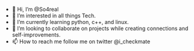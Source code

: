 - 👋 Hi, I’m @So4real
- 👀 I’m interested in all things Tech.
- 🌱 I’m currently learning python, c++, and linux.
- 💞️ I’m looking to collaborate on projects while creating connections and self-improvements.
- 📫 How to reach me follow me on twitter @i_checkmate

<!---
So4real/So4real is a ✨ special ✨ repository because its `README.md` (this file) appears on your GitHub profile.
You can click the Preview link to take a look at your changes.
--->
